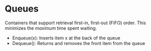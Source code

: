 # Queues

Containers that support retrieval first-in, first-out (FIFO) order. This minimizes the *maximum* time spent waiting.
* Enqueue(x): Inserts item x at the back of the queue
* Dequeue(): Returns and removes the front item from the queue
